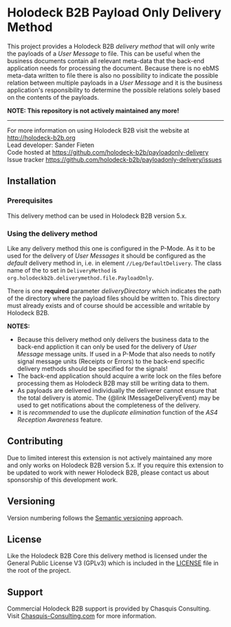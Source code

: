 # Holodeck B2B Payload Only Delivery Method
This project provides a Holodeck B2B _delivery method_ that will only write the payloads of a _User Message_ to file. This can be useful when the business documents contain all relevant meta-data that the back-end application needs for processing the document.
Because there is no ebMS meta-data written to file there is also no possibility to indicate the possible relation between multiple payloads in a _User Message_ and it is the business application's responsibility to determine the possible relations solely based on the contents of the payloads.

**NOTE: This repository is not actively maintained any more!** 
__________________
For more information on using Holodeck B2B visit the website at http://holodeck-b2b.org  
Lead developer: Sander Fieten  
Code hosted at https://github.com/holodeck-b2b/payloadonly-delivery  
Issue tracker https://github.com/holodeck-b2b/payloadonly-delivery/issues 

## Installation
### Prerequisites
This delivery method can be used in Holodeck B2B version 5.x.

### Using the delivery method
Like any delivery method this one is configured in the P-Mode. As it to be used for the delivery of _User Messages_ it should be configured as the _default_ delivery method in, i.e. in element `//Leg/DefaultDelivery`. The class name of the to set in `DeliveryMethod` is `org.holodeckb2b.deliverymethod.file.PayloadOnly`.

There is one **required** parameter _deliveryDirectory_ which indicates the path of the directory where the payload files should be written to. This directory must already exists and of course should be accessible and writable by Holodeck B2B.

**NOTES:**
* Because this delivery method only delivers the business data to the back-end appliction it can only be used for the delivery of _User Message_ message units. If used in a P-Mode that also needs to notify signal message units (Receipts or Errors) to the back-end specific delivery methods should be specified for the signals!
* The back-end application should acquire a write lock on the files before processing them as Holodeck B2B may still be writing data to them.
* As payloads are delivered individually the deliverer cannot ensure that the total delivery is atomic. The {@link IMessageDeliveryEvent} may be used to get notifications about the completeness of the delivery.
* It is *recommended* to use the _duplicate elimination_ function of the _AS4 Reception Awareness_ feature.

## Contributing
Due to limited interest this extension is not actively maintained any more and only works on Holodeck B2B version 5.x. 
If you require this extension to be updated to work with newer Holodeck B2B, please contact us about sponsorship of this development work.

## Versioning
Version numbering follows the [Semantic versioning](http://semver.org/) approach.

## License
Like the Holodeck B2B Core this delivery method is licensed under the General Public License V3 (GPLv3) which is included in the [LICENSE](LICENCE) file in the root of the project.

## Support
Commercial Holodeck B2B support is provided by Chasquis Consulting. Visit [Chasquis-Consulting.com](http://chasquis-consulting.com/holodeck-b2b-support/) for more information.
